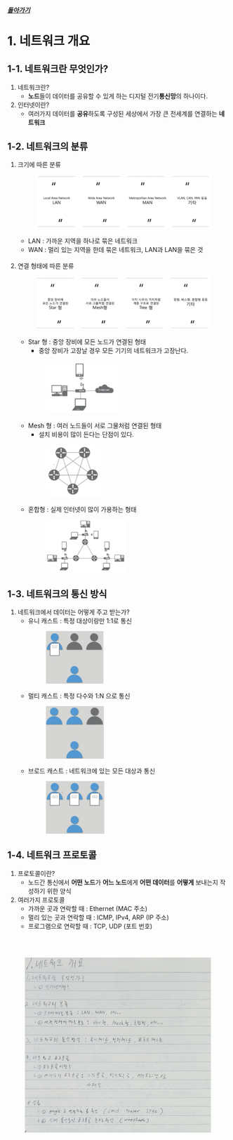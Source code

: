 ##### [돌아가기](./README.md)
# 1. 네트워크 개요

## 1-1. 네트워크란 무엇인가?
1. 네트워크란?
    - **노드**들이 데이터를 공유할 수 있게 하는 디지털 전기**통신망**의 하나이다.
2. 인터넷이란?
    - 여러가지 데이터를 **공유**하도록 구성된 세상에서 가장 큰 전세계를 연결하는 **네트워크**

## 1-2. 네트워크의 분류
1. 크기에 따른 분류<br>
        <figure>
        <img src="./imgsrc/NetworkTypes_KTG.PNG" width="500">
        </figure>
    - LAN : 가까운 지역을 하나로 묶은 네트워크
    - WAN : 멀리 있는 지역을 한데 묶은 네트워크, LAN과 LAN을 묶은 것
    <br><br>
2. 연결 형태에 따른 분류<br>
        <figure>
        <img src="./imgsrc/NetworkTypes2_KTG.PNG" width="500">
        </figure>
    - Star 형 : 중앙 장비에 모든 노드가 연결된 형태
        - 중앙 장비가 고장날 경우 모든 기기의 네트워크가 고장난다.<br>
        <figure>
        <img src="./imgsrc/NetworkType_Star_KTG.PNG" height="120">
        </figure>
    - Mesh 형 : 여러 노드들이 서로 그물처럼 연결된 형태
        - 설치 비용이 많이 든다는 단점이 있다.<br>
        <figure>
        <img src="./imgsrc/NetworkType_Mesh_KTG.PNG" height="120">
        </figure>
    - 혼합형 : 실제 인터넷이 많이 가용하는 형태<br>
        <figure>
        <img src="./imgsrc/NetworkType_Mixed_KTG.PNG" height="120">
        </figure>

## 1-3. 네트워크의 통신 방식
1. 네트워크에서 데이터는 어떻게 주고 받는가?
    - 유니 캐스트 : 특정 대상이랑만 1:1로 통신<br>
        <figure>
        <img src="./imgsrc/NetworkCommType_Unicast_KTG.PNG" height="120">
        </figure>
    - 멀티 캐스트 : 특정 다수와 1:N 으로 통신<br>
        <figure>
        <img src="./imgsrc/NetworkCommType_Multicast_KTG.PNG" height="120">
        </figure>
    - 브로드 캐스트 : 네트워크에 있는 모든 대상과 통신<br>
        <figure>
        <img src="./imgsrc/NetworkCommType_Broadcast_KTG.PNG" height="120">
        </figure>

## 1-4. 네트워크 프로토콜
1. 프로토콜이란?
    - 노드간 통신에서 **어떤 노드**가 **어느 노드**에게 **어떤 데이터**를 **어떻게** 보내는지 작성하기 위한 양식
2. 여러가지 프로토콜
    - 가까운 곳과 연락할 때 : Ethernet (MAC 주소)
    - 멀리 있는 곳과 연락할 때 : ICMP, IPv4, ARP (IP 주소)
    - 프로그램으로 연락할 때 : TCP, UDP (포트 번호)

<br><br>

<figure>
<img src="./imgsrc/01_networkbasic.png" width="600">
</figure>